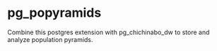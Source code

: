# pg_popyramids
Combine this postgres extension with pg_chichinabo_dw to store and analyze population pyramids.
